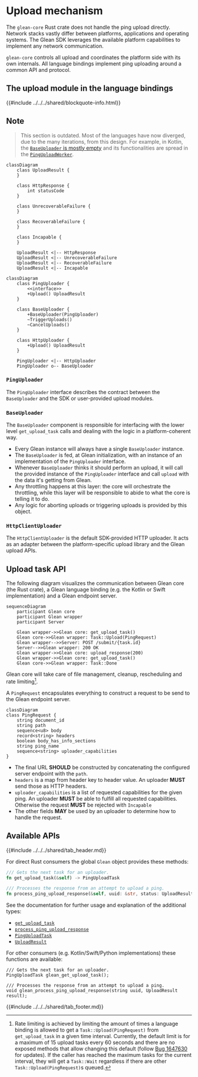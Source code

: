 # Upload mechanism

The `glean-core` Rust crate does not handle the ping upload directly.
Network stacks vastly differ between platforms, applications and operating systems.
The Glean SDK leverages the available platform capabilities to implement any network communication.

`glean-core` controls all upload and coordinates the platform side with its own internals.
All language bindings implement ping uploading around a common API and protocol.

## The upload module in the language bindings

{{#include ../../../shared/blockquote-info.html}}

## Note

> This section is outdated.
> Most of the languages have now diverged, due to the many iterations, from this design.
> For example, in Kotlin, the [`BaseUploader` is mostly empty](https://searchfox.org/glean/source/glean-core/android/src/main/java/mozilla/telemetry/glean/net/BaseUploader.kt) and its functionalities are spread in the [`PingUploadWorker`](https://searchfox.org/glean/source/glean-core/android/src/main/java/mozilla/telemetry/glean/scheduler/PingUploadWorker.kt).


```mermaid
classDiagram
    class UploadResult {
    }

    class HttpResponse {
        int statusCode
    }

    class UnrecoverableFailure {
    }

    class RecoverableFailure {
    }

    class Incapable {
    }

    UploadResult <|-- HttpResponse
    UploadResult <|-- UnrecoverableFailure
    UploadResult <|-- RecoverableFailure
    UploadResult <|-- Incapable
```

```mermaid
classDiagram
    class PingUploader {
        <<interface>>
        +Upload() UploadResult
    }

    class BaseUploader {
        +BaseUploader(PingUploader)
        ~TriggerUploads()
        ~CancelUploads()
    }

    class HttpUploader {
        +Upload() UploadResult
    }

    PingUploader <|-- HttpUploader
    PingUploader o-- BaseUploader

```

### `PingUploader`
The `PingUploader` interface describes the contract between the `BaseUploader` and the SDK or user-provided upload modules.

### `BaseUploader`
The `BaseUploader` component is responsible for interfacing with the lower level `get_upload_task` calls and dealing with the logic in a platform-coherent way.

  * Every Glean instance will always have a single `BaseUploader` instance.
  * The `BaseUploader` is fed, at Glean initialization, with an instance of an implementation of the `PingUploader` interface.
  * Whenever `BaseUploader` thinks it should perform an upload, it will call the provided instance of the `PingUploader` interface and call `upload` with the data it's getting from Glean.
  * Any throttling happens at this layer: the core will orchestrate the throttling, while this layer will be responsible to abide to what the core is telling it to do.
  * Any logic for aborting uploads or triggering uploads is provided by this object.

### `HttpClientUploader`
The `HttpClientUploader` is the default SDK-provided HTTP uploader. It acts as an adapter between the platform-specific upload library and the Glean upload APIs.

## Upload task API

The following diagram visualizes the communication between Glean core (the Rust crate),
a Glean language binding (e.g. the Kotlin or Swift implementation) and a Glean endpoint server.

```mermaid
sequenceDiagram
    participant Glean core
    participant Glean wrapper
    participant Server

    Glean wrapper->>Glean core: get_upload_task()
    Glean core->>Glean wrapper: Task::Upload(PingRequest)
    Glean wrapper-->>Server: POST /submit/{task.id}
    Server-->>Glean wrapper: 200 OK
    Glean wrapper->>Glean core: upload_response(200)
    Glean wrapper->>Glean core: get_upload_task()
    Glean core->>Glean wrapper: Task::Done
```

Glean core will take care of file management, cleanup, rescheduling and rate limiting[^1].

A `PingRequest` encapsulates everything to construct a request to be send to the Glean endpoint server.

```mermaid
classDiagram
class PingRequest {
    string document_id
    string path
    sequence<u8> body
    record<string> headers
    boolean body_has_info_sections
    string ping_name
    sequence<string> uploader_capabilities
}
```

* The final URL **SHOULD** be constructed by concatenating the configured server endpoint with the `path`.
* `headers` is a map from header key to header value. An uploader **MUST** send those as HTTP headers.
* `uploader_capabilities` is a list of requested capabilities for the given ping. An uploader **MUST** be able to fulfill all requested capabilities. Otherwise the request **MUST** be rejected with `Incapable`
* The other fields **MAY** be used by an uploader to determine how to handle the request.

[^1]: Rate limiting is achieved by limiting the amount of times a language binding is allowed to get a `Task::Upload(PingRequest)` from `get_upload_task` in a given time interval. Currently, the default limit is for a maximum of 15 upload tasks every 60 seconds and there are no exposed methods that allow changing this default (follow [Bug 1647630](https://bugzilla.mozilla.org/show_bug.cgi?id=1647630) for updates). If the caller has reached the maximum tasks for the current interval, they will get a `Task::Wait` regardless if there are other `Task::Upload(PingRequest)`s queued.

## Available APIs

{{#include ../../../shared/tab_header.md}}

<div data-lang="Rust" class="tab">

For direct Rust consumers the global `Glean` object provides these methods:

```rust
/// Gets the next task for an uploader.
fn get_upload_task(&self) -> PingUploadTask

/// Processes the response from an attempt to upload a ping.
fn process_ping_upload_response(&self, uuid: &str, status: UploadResult)
```

See the documentation for further usage and explanation of the additional types:

* [`get_upload_task`](../../../../docs/glean_core/struct.Glean.html#method.get_upload_task)
* [`process_ping_upload_response`](../../../../docs/glean_core/struct.Glean.html#method.process_ping_upload_response)
* [`PingUploadTask`](../../../../docs/glean_core/upload/enum.PingUploadTask.html)
* [`UploadResult`](../../../../docs/glean_core/upload/enum.UploadResult.html)

</div>

<div data-lang="Foreign languages" class="tab">

For other consumers (e.g. Kotlin/Swift/Python implementations) these functions are available:

```
/// Gets the next task for an uploader.
PingUploadTask glean_get_upload_task();

/// Processes the response from an attempt to upload a ping.
void glean_process_ping_upload_response(string uuid, UploadResult result);
```

</div>

{{#include ../../../shared/tab_footer.md}}
